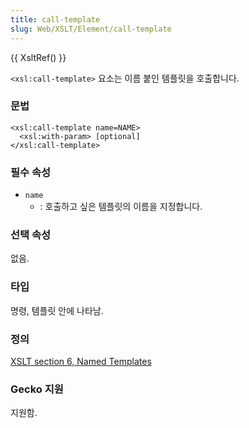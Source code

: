 ```yaml
---
title: call-template
slug: Web/XSLT/Element/call-template
---
```


{{ XsltRef() }}

`<xsl:call-template>` 요소는 이름 붙인 템플릿을 호출합니다.

### 문법

```
<xsl:call-template name=NAME>
  <xsl:with-param> [optional]
</xsl:call-template>
```

### 필수 속성

- `name`
  - : 호출하고 싶은 템플릿의 이름을 지정합니다.

### 선택 속성

없음.

### 타입

명령, 템플릿 안에 나타남.

### 정의

[XSLT section 6, Named Templates](http://www.w3.org/TR/xslt#named-templates)

### Gecko 지원

지원함.
